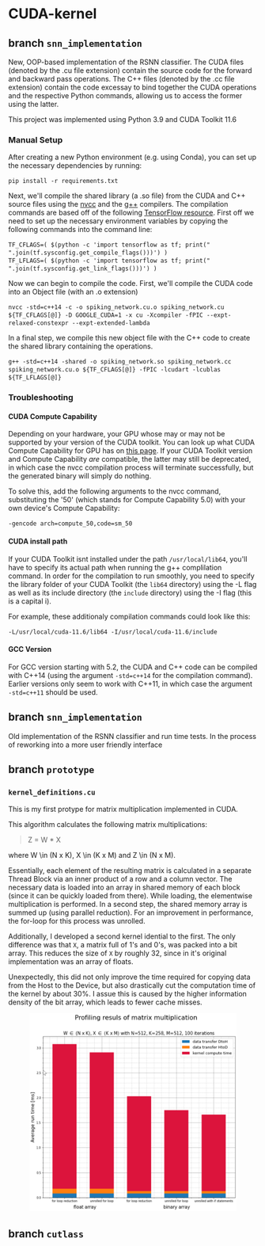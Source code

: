 # CUDA-kernel

## branch `snn_implementation`
New, OOP-based implementation of the RSNN classifier. The CUDA files (denoted by the .cu file extension) contain the source code for the forward and backward pass operations. The C++ files (denoted by the .cc file extension) contain the code excessay to bind together the CUDA operations and the respective Python commands, allowing us to access the former using the latter.

This project was implemented using Python 3.9 and CUDA Toolkit 11.6

### Manual Setup
After creating a new Python environment (e.g. using Conda), you can set up the necessary dependencies by running:

```
pip install -r requirements.txt
```

Next, we'll compile the shared library (a .so file) from the CUDA  and C++ source files using the [nvcc](https://docs.nvidia.com/cuda/cuda-compiler-driver-nvcc/ "NVCC Documentation") and the [g++](https://gcc.gnu.org/ "GCC Homepage") compilers. The compilation commands are based off of the following [TensorFlow resource](https://www.tensorflow.org/guide/create_op "Create an op | TensorFLow Core"). First off we need to set up the necessary environment variables by copying the following commands into the command line:

```
TF_CFLAGS=( $(python -c 'import tensorflow as tf; print(" ".join(tf.sysconfig.get_compile_flags()))') )
TF_LFLAGS=( $(python -c 'import tensorflow as tf; print(" ".join(tf.sysconfig.get_link_flags()))') )
```

Now we can begin to compile the code. First, we'll compile the CUDA code into an Object file (with an .o extension)

```
nvcc -std=c++14 -c -o spiking_network.cu.o spiking_network.cu ${TF_CFLAGS[@]} -D GOOGLE_CUDA=1 -x cu -Xcompiler -fPIC --expt-relaxed-constexpr --expt-extended-lambda
```

In a final step, we compile this new object file with the C++ code to create the shared library containing the operations.

```
g++ -std=c++14 -shared -o spiking_network.so spiking_network.cc spiking_network.cu.o ${TF_CFLAGS[@]} -fPIC -lcudart -lcublas ${TF_LFLAGS[@]}
```

### Troubleshooting

#### CUDA Compute Capability

Depending on your hardware, your GPU whose may or may not be supported by your version of the CUDA toolkit. You can look up what CUDA Compute Capability for GPU has on [this page](https://developer.nvidia.com/cuda-gpus "CUDA Compute Capability"). If your CUDA Toolkit version and Compute Capability *are* compatible, the latter may still be deprecated, in which case the nvcc compilation process will terminate successfully, but the generated binary will simply do nothing. 

To solve this, add the following arguments to the nvcc command, substituting the '50' (which stands for Compute Capability 5.0) with your own device's Compute Capability:

```
-gencode arch=compute_50,code=sm_50
```

#### CUDA install path

If your CUDA Toolkit isnt installed under the path `/usr/local/lib64`, you'll have to specify its actual path when running the g++ complilation command. In order for the compilation to run smoothly, you need to specify the library folder of your CUDA Toolkit (the `lib64` directory) using the -L flag as well as its include directory (the `include` directory) using the -I flag (this is a capital i). 

For example, these additionaly compilation commands could look like this:


```
-L/usr/local/cuda-11.6/lib64 -I/usr/local/cuda-11.6/include
```

#### GCC Version

For GCC version starting with 5.2, the CUDA and C++ code can be compiled with C++14 (using the argument `-std=c++14` for the compilation command). Earlier versions only seem to work with  C++11, in which case the argument `-std=c++11` should be used.

## branch `snn_implementation`
Old implementation of the RSNN classifier and run time tests. In the process of reworking into a more user friendly interface

## branch `prototype`
### `kernel_definitions.cu`

This is my first protype for matrix multiplication implemented in CUDA. 

This algorithm calculates the following matrix multiplications:

> Z = W * X

where W \in (N x K), X \in (K x M) and Z \in (N x M).

Essentially, each element of the resulting matrix is calculated in a separate Thread Block via an inner product of a row and a column vector. The necessary data is loaded into an array in shared memory of each block (since it can be quickly loaded from there). While loading, the elementwise multiplication is performed. In a second step, the shared memory array is summed up (using parallel reduction). For an improvement in performance, the for-loop for this process was unrolled.

Additionally, I developed a second kernel idential to the first. The only difference was that `X`, a matrix full of 1's and 0's, was packed into a bit array. This reduces the size of `X` by roughly 32, since in it's original implementation was an array of floats. 

Unexpectedly, this did not only improve the time required for copying data from the Host to the Device, but also drastically cut the computation time of the kernel by about 30%. I assue this is caused by the higher information density of the bit array, which leads to fewer cache misses.


<p align="center">
  <img src="./images/mat_mul_inner_comparrison_new.png" width=420" height="400">
</p>

## branch `cutlass`
